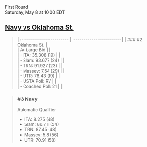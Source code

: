 First Round  
Saturday, May 8 at 10:00 EDT
## [Navy vs Oklahoma St.](https://www.ncaa.com/game/5833392) 

> | :------------------------ | :------------------------ |
> | ### #2 Oklahoma St.       | |  
> | At-Large Bid              | |  
> | - ITA: 35.308 (19)        | |  
> | - Slam: 93.677 (24)       | |  
> | - TRN: 91.927 (23)        | |  
> | - Massey: 7.54 (29)       | |  
> | - UTR: 78.43 (19)         | |  
> | - USTA Poll: RV           | |  
> | - Coached Poll: 21        | |  

> ### #3 Navy  
> Automatic Qualifier  
> - ITA: 8.275 (48)  
> - Slam: 86.711 (54)  
> - TRN: 87.45 (48)  
> - Massey: 5.8 (56)  
> - UTR: 70.91 (58)  